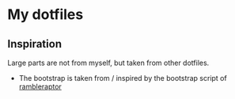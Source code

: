 # My dotfiles

## Inspiration

Large parts are not from myself, but taken from other dotfiles.

* The bootstrap is taken from / inspired by the bootstrap script of [rambleraptor](https://github.com/rambleraptor/dotfiles)
